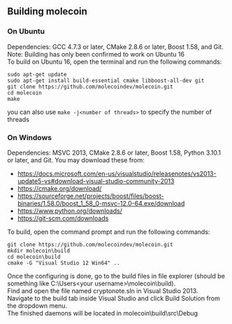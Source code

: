 ## Building molecoin

### On Ubuntu
Dependencies: GCC 4.7.3 or later, CMake 2.8.6 or later, Boost 1.58, and Git.
<br>
Note: Building has only been confirmed to work on Ubuntu 16
<br>
To build on Ubuntu 16, open the terminal and run the following commands:
```
sudo apt-get update
sudo apt-get install build-essential cmake libboost-all-dev git
git clone https://github.com/molecoindev/molecoin.git
cd molecoin
make
```
you can also use ``make -j<number of threads>`` to specify the number of threads

### On Windows
Dependencies: MSVC 2013, CMake 2.8.6 or later, Boost 1.58, Python 3.10.1 or later, and Git. You may download these from:
* https://docs.microsoft.com/en-us/visualstudio/releasenotes/vs2013-update5-vs#download-visual-studio-community-2013
* https://cmake.org/download/
* https://sourceforge.net/projects/boost/files/boost-binaries/1.58.0/boost_1_58_0-msvc-12.0-64.exe/download
* https://www.python.org/downloads/
* https://git-scm.com/downloads

To build, open the command prompt and run the following commands:
```
git clone https://github.com/molecoindev/molecoin.git
mkdir molecoin\build
cd molecoin\build
cmake -G "Visual Studio 12 Win64" ..
```
Once the configuring is done, go to the build files in file explorer (should be something like C:\Users\<your username>\molecoin\build).
<br>
Find and open the file named cryptonote.sln in Visual Studio 2013.
<br>
Navigate to the build tab inside Visual Studio and click Build Solution from the dropdown menu.
<br>
The finished daemons will be located in molecoin\build\src\Debug
